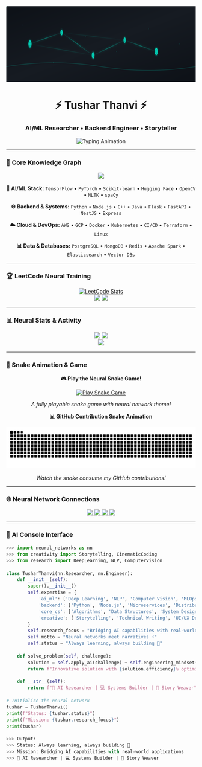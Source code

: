 <div align="center">
  <img src="./assets/ai-ambient.svg" width="100%" height="200" alt="AI Neural Network Background">
</div>

<h1 align="center">⚡ Tushar Thanvi ⚡</h1>
<h3 align="center">AI/ML Researcher • Backend Engineer • Storyteller</h3>

<div align="center">
  <img src="https://readme-typing-svg.herokuapp.com?font=JetBrains+Mono&weight=500&size=24&duration=3000&pause=500&color=00F5D4&center=true&vCenter=true&width=800&lines=Neural+Networks+meet+Narratives+⚡;Systems+that+Scale%2C+Models+that+Learn+🚀;Transforming+Ideas+into+Intelligent+Solutions+💡;Building+the+Future%2C+One+Algorithm+at+a+Time+🌟" alt="Typing Animation">
</div>

---

### 🧠 **Core Knowledge Graph**

<div align="center">
  <img src="https://skillicons.dev/icons?i=python,tensorflow,pytorch,cpp,java,js,ts,react,nodejs,nestjs,flask,fastapi,docker,kubernetes,aws,gcp,git,linux,postgresql,mongodb,redis&perline=7" />
</div>

<div align="center">
  
**🤖 AI/ML Stack:** `TensorFlow` • `PyTorch` • `Scikit-learn` • `Hugging Face` • `OpenCV` • `NLTK` • `spaCy`

**⚙️ Backend & Systems:** `Python` • `Node.js` • `C++` • `Java` • `Flask` • `FastAPI` • `NestJS` • `Express`

**☁️ Cloud & DevOps:** `AWS` • `GCP` • `Docker` • `Kubernetes` • `CI/CD` • `Terraform` • `Linux`

**📊 Data & Databases:** `PostgreSQL` • `MongoDB` • `Redis` • `Apache Spark` • `Elasticsearch` • `Vector DBs`

</div>

---

### 🏆 **LeetCode Neural Training**

<div align="center">
  <a href="https://leetcode.com/YOUR_LEETCODE/">
    <img src="https://leetcard.jacoblin.cool/YOUR_LEETCODE?theme=unicorn&font=JetBrains%20Mono&ext=heatmap" alt="LeetCode Stats" />
  </a>
  <br>
  <img src="https://img.shields.io/badge/Problems%20Solved-500+-00F5D4?style=for-the-badge&logo=leetcode&logoColor=white" />
  <img src="https://img.shields.io/badge/Contest%20Rating-1800+-FF6B6B?style=for-the-badge&logo=leetcode&logoColor=white" />
</div>

---

### 📊 **Neural Stats & Activity**

<div align="center">
  <img src="https://github-readme-stats.vercel.app/api?username=TusharThanvi1990&show_icons=true&theme=radical&hide_border=true&bg_color=0D1117&title_color=00F5D4&icon_color=00F5D4&text_color=FFFFFF&border_radius=15" height="180"/>
  <img src="https://github-readme-streak-stats.herokuapp.com/?user=TusharThanvi1990&theme=radical&hide_border=true&background=0D1117&ring=00F5D4&fire=00F5D4&currStreakLabel=00F5D4&border_radius=15" height="180"/>
</div>

<div align="center">
  <img src="https://github-readme-stats.vercel.app/api/top-langs/?username=TusharThanvi1990&layout=compact&theme=radical&hide_border=true&bg_color=0D1117&title_color=00F5D4&text_color=FFFFFF&border_radius=15" width="400"/>
</div>

---

### 🐍 Snake Animation & Game

<div align="center">
  
  **🎮 Play the Neural Snake Game!**
  
  <a href="./snake-game/index.html" target="_blank">
    <img src="https://img.shields.io/badge/🐍_Play_Neural_Snake-00F5D4?style=for-the-badge&logo=gamepad&logoColor=white" alt="Play Snake Game"/>
  </a>
  
  <p><em>A fully playable snake game with neural network theme!</em></p>
  
</div>

<div align="center">
  
  **📊 GitHub Contribution Snake Animation**
  
  <picture>
    <source media="(prefers-color-scheme: dark)" srcset="https://raw.githubusercontent.com/TusharThanvi1990/TusharThanvi1990/output/github-contribution-grid-snake-dark.svg">
    <source media="(prefers-color-scheme: light)" srcset="https://raw.githubusercontent.com/TusharThanvi1990/TusharThanvi1990/output/github-contribution-grid-snake.svg">
    <img alt="GitHub Contribution Snake" src="https://raw.githubusercontent.com/TusharThanvi1990/TusharThanvi1990/output/github-contribution-grid-snake-dark.svg"/>
  </picture>
  
  <p><em>Watch the snake consume my GitHub contributions!</em></p>
  
</div>

---

### 🌐 **Neural Network Connections**

<div align="center">
  <a href="https://www.linkedin.com/in/YOUR_LINKEDIN/">
    <img src="https://img.shields.io/badge/LinkedIn-Connect-0A66C2?style=for-the-badge&logo=linkedin&logoColor=white&labelColor=0A66C2" />
  </a>
  <a href="https://leetcode.com/YOUR_LEETCODE/">
    <img src="https://img.shields.io/badge/LeetCode-Solve-FFA116?style=for-the-badge&logo=leetcode&logoColor=white&labelColor=FFA116" />
  </a>
  <a href="mailto:YOUR_EMAIL@gmail.com">
    <img src="https://img.shields.io/badge/Email-Contact-D14836?style=for-the-badge&logo=gmail&logoColor=white&labelColor=D14836" />
  </a>
  <a href="https://github.com/TusharThanvi1990">
    <img src="https://img.shields.io/badge/GitHub-Follow-181717?style=for-the-badge&logo=github&logoColor=white&labelColor=181717" />
  </a>
</div>

---

### 🎯 **AI Console Interface**

```python
>>> import neural_networks as nn
>>> from creativity import Storytelling, CinematicCoding
>>> from research import DeepLearning, NLP, ComputerVision

class TusharThanvi(nn.Researcher, nn.Engineer):
    def __init__(self):
        super().__init__()
        self.expertise = {
            'ai_ml': ['Deep Learning', 'NLP', 'Computer Vision', 'MLOps'],
            'backend': ['Python', 'Node.js', 'Microservices', 'Distributed Systems'],
            'core_cs': ['Algorithms', 'Data Structures', 'System Design', 'Databases'],
            'creative': ['Storytelling', 'Technical Writing', 'UI/UX Design']
        }
        self.research_focus = "Bridging AI capabilities with real-world applications"
        self.motto = "Neural networks meet narratives ⚡"
        self.status = "Always learning, always building 🚀"
    
    def solve_problem(self, challenge):
        solution = self.apply_ai(challenge) + self.engineering_mindset(challenge)
        return f"Innovative solution with {solution.efficiency}% optimization"
    
    def __str__(self):
        return f"🤖 AI Researcher | 💻 Systems Builder | 📖 Story Weaver"

# Initialize the neural network
tushar = TusharThanvi()
print(f"Status: {tushar.status}")
print(f"Mission: {tushar.research_focus}")
print(tushar)

>>> Output: 
>>> Status: Always learning, always building 🚀
>>> Mission: Bridging AI capabilities with real-world applications
>>> 🤖 AI Researcher | 💻 Systems Builder | 📖 Story Weaver
